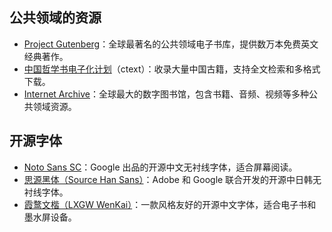 

## 公共领域的资源

- <a href="https://www.gutenberg.org/" target="_blank" rel="noopener noreferrer">Project Gutenberg</a>：全球最著名的公共领域电子书库，提供数万本免费英文经典著作。
- <a href="https://ctext.org/zhs" target="_blank" rel="noopener noreferrer">中国哲学书电子化计划</a>（ctext）：收录大量中国古籍，支持全文检索和多格式下载。
- <a href="https://archive.org/" target="_blank" rel="noopener noreferrer">Internet Archive</a>：全球最大的数字图书馆，包含书籍、音频、视频等多种公共领域资源。

## 开源字体

- <a href="https://fonts.google.com/noto/specimen/Noto+Sans+SC" target="_blank" rel="noopener noreferrer">Noto Sans SC</a>：Google 出品的开源中文无衬线字体，适合屏幕阅读。
- <a href="https://github.com/adobe-fonts/source-han-sans" target="_blank" rel="noopener noreferrer">思源黑体（Source Han Sans）</a>：Adobe 和 Google 联合开发的开源中日韩无衬线字体。
- <a href="https://github.com/lxgw/LxgwWenKai" target="_blank" rel="noopener noreferrer">霞鹜文楷（LXGW WenKai）</a>：一款风格友好的开源中文字体，适合电子书和墨水屏设备。 
